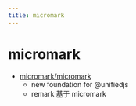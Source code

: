 ```yaml
---
title: micromark
---
```


# micromark

- [micromark/micromark](https://github.com/micromark/micromark)
  - new foundation for @unifiedjs
  - remark 基于 micromark
